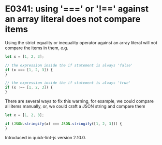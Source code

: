 # E0341: using '===' or '!==' against an array literal does not compare items

Using the strict equality or inequality operator against an array literal will not compare the items in them, e.g. 

```javascript
let x = [1, 2, 3];

// the expression inside the if statement is always 'false'
if (x === [1, 2, 3]) { 
}

// the expression inside the if statement is always 'true'
if (x !== [1, 2, 3]) { 
}
```

There are several ways to fix this warning, for example, we could compare all items manually, or, we could craft a JSON string and compare them

```javascript
let x = [1, 2, 3];

if (JSON.stringify(x) === JSON.stringify([1, 2, 3])) {
}
```


Introduced in quick-lint-js version 2.10.0.
